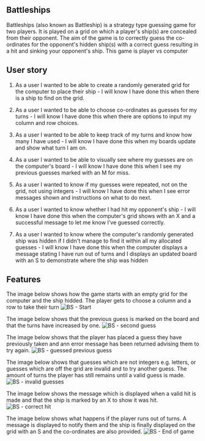 ## Battleships
Battleships (also known as Battleship) is a strategy type guessing game for two players. It is played on a grid on which a player's ship(s) are concealed from their opponent. The aim of the game is to correctly guess the co-ordinates for the opponent's hidden ship(s) with a correct guess resulting in a hit and sinking your opponent's ship. This game is player vs computer

## User story 
1) As a user I wanted to be able to create a randomly generated grid for the computer to place their ship - I will know I have done this when there is a ship to find on the grid.

2) As a user I wanted to be able to choose co-ordinates as guesses for my turns - I will know I have done this when there are options to input my column and row choices.

3) As a user I wanted to be able to keep track of my turns and know how many I have used - I will know I have done this when my boards update and show what turn I am on.

4) As a user I wanted to be able to visually see where my guesses are on the computer's board - I will know I have done this when I see my previous guesses marked with an M for miss.

5) As a user I wanted to know if my guesses were repeated, not on the grid, not using integers - I will know I have done this when I see error messages shown and instructions on what to do next.

6) As a user I wanted to know whether I had hit my opponent's ship - I will know I have done this when the computer's grid shows with an X and a successful message to let me know I've guessed correctly.

7) As a user I wanted to know where the computer's randomly generated ship was hidden if I didn't manage to find it within all my allocated guesses - I will know I have done this when the computer displays a message stating I have run out of turns and I displays an updated board with an S to demonstrate where the ship was hidden 

## Features

The image below shows how the game starts with an empty grid for the computer and the ship hidded.  The player gets to choose a column and a row to take their turn
![BS - Start](https://github.com/user-attachments/assets/266b5431-3d0e-48db-bd1e-a2e994080feb)

The image below shows that the previous guess is marked on the board and that the turns have increased by one.
![BS - second guess](https://github.com/user-attachments/assets/1783f6be-b7d2-4d39-9260-e263ff96b88a)

The image below shows that the player has placed a guess they have previously taken and ann error message has been returned advising them to try again.
![BS - guessed previous guess](https://github.com/user-attachments/assets/257807c1-a0d7-4fe9-84ed-555f2394275b)

The image below shows that guesses which are not integers e.g. letters, or guesses which are off the grid are invalid and to try another guess. The amount of turns the player has still remains until a valid guess is made.
![BS - invalid guesses](https://github.com/user-attachments/assets/69fa9542-baf2-44f0-8eef-e3fa39bc89eb)

The image below shows the message which is displayed when a valid hit is made and that the ship is marked by an X to show it was hit.
![BS - correct hit](https://github.com/user-attachments/assets/16256b48-b892-4b4d-8b30-8b50b13e5c65)

The image below shows what happens if the player runs out of turns. A message is displayed to notify them and the ship is finally displayed on the grid with an S and the co-ordinates are also provided.
![BS - End of game](https://github.com/user-attachments/assets/1fac3e97-2be8-4d4c-8eb5-93d793287987)




